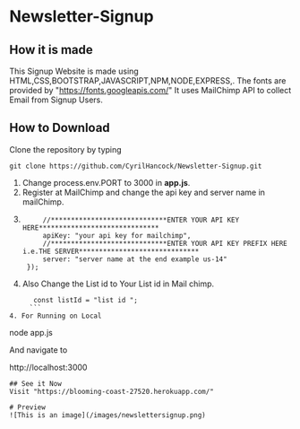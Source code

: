 # Newsletter-Signup
## How it is made
  This Signup Website is made using HTML,CSS,BOOTSTRAP,JAVASCRIPT,NPM,NODE,EXPRESS,.
 The fonts are provided by "https://fonts.googleapis.com/"
 It uses MailChimp API to collect Email from Signup Users. 
## How to Download
Clone the repository by typing
```
git clone https://github.com/CyrilHancock/Newsletter-Signup.git
```
1. Change process.env.PORT to 3000 in **app.js**.
2. Register at MailChimp  and change the api key and server name in mailChimp.
3. ``` mailchimp.setConfig({
        //*****************************ENTER YOUR API KEY HERE******************************
        apiKey: "your api key for mailchimp",
        //*****************************ENTER YOUR API KEY PREFIX HERE i.e.THE SERVER******************************
        server: "server name at the end example us-14"
    });
    ```
4. Also Change the List id to Your List id in Mail chimp.
  ```//*****************************ENTER YOU LIST ID HERE******************************
        const listId = "list id ";
       ```    
4. For Running on Local

```
node app.js

And navigate to

http://localhost:3000
```
## See it Now
Visit "https://blooming-coast-27520.herokuapp.com/"

# Preview
![This is an image](/images/newslettersignup.png)


